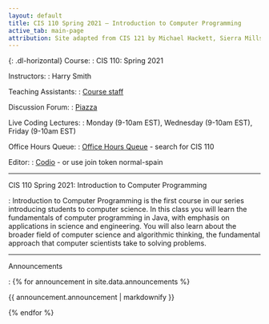 ```yaml
---
layout: default
title: CIS 110 Spring 2021 — Introduction to Computer Programming
active_tab: main-page
attribution: Site adapted from CIS 121 by Michael Hackett, Sierra Mills, and Jules Pierce.
---
```


{: .dl-horizontal}
Course:
: CIS 110: Spring 2021

Instructors:
: Harry Smith

Teaching Assistants:
: [Course staff]({{site.baseurl}}/staff.html)

Discussion Forum:
: [Piazza](https://piazza.com/upenn/spring2021/cis110)

Live Coding Lectures:
: Monday (9-10am EST), Wednesday (9-10am EST), Friday (9-10am EST)

Office Hours Queue:
: [Office Hours Queue](https://ohq.io/) - search for CIS 110

Editor:
: [Codio](https://codio.com/p/join-course?token=normal-spain) - or use join token normal-spain

---

CIS 110 Spring 2021: Introduction to Computer Programming

: Introduction to Computer Programming is the first course in our series introducing students to computer science. In this class you will learn the fundamentals of computer programming in Java, with emphasis on applications in science and engineering. You will also learn about the broader field of computer science and algorithmic thinking, the fundamental approach that computer scientists take to solving problems.

---

Announcements

: 
{% for announcement in site.data.announcements %}
    <p>
        {{ announcement.announcement | markdownify }}
    </p>
{% endfor %}
